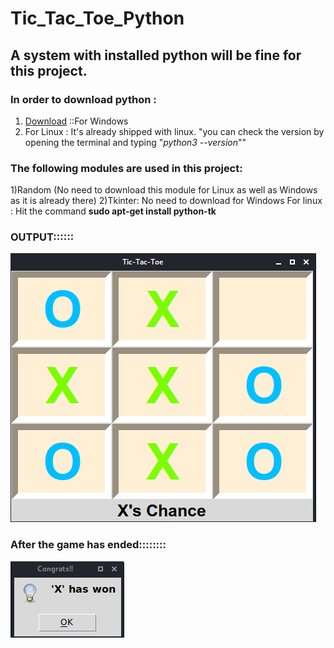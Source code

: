 # Tic_Tac_Toe_Python
## A system with installed python will be fine for this project.
  ### In order to download python :
  1) [Download](https://www.python.org/downloads/ "Python downloads") ::For Windows
  2) For Linux   : It's already shipped with linux. "you can check the version by opening the terminal and typing "_python3 --version_""

### The following modules are used in this project:
   1)Random (No need to download this module for Linux as well as Windows as it is already there)
     2)Tkinter: No need to download for Windows
               For linux : Hit the command **sudo apt-get install python-tk**
### OUTPUT::::::

![Screenshot](tic.png)

### After the game has ended::::::::
![Screenshot](tic_2.png)
